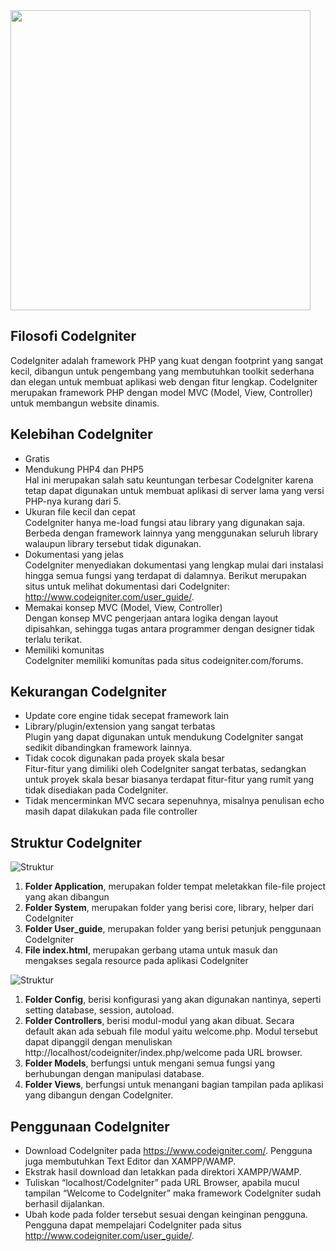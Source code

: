 <img src="https://www.excelisys.com/wp-content/uploads/2014/11/codeigniter-logo.png" width="480" heigth="120">

## Filosofi CodeIgniter
CodeIgniter adalah framework PHP yang kuat dengan footprint yang sangat kecil, dibangun untuk pengembang yang membutuhkan toolkit sederhana dan elegan untuk membuat aplikasi web dengan fitur lengkap. CodeIgniter merupakan framework PHP dengan model MVC (Model, View, Controller) untuk membangun website dinamis.

## Kelebihan CodeIgniter
*	Gratis
*	Mendukung PHP4 dan PHP5
<br> Hal ini merupakan salah satu keuntungan terbesar CodeIgniter karena tetap dapat digunakan untuk membuat aplikasi di server lama yang versi PHP-nya kurang dari 5.
*	Ukuran file kecil dan cepat
<br> CodeIgniter hanya me-load fungsi atau library yang digunakan saja. Berbeda dengan framework lainnya yang menggunakan seluruh library walaupun library tersebut tidak digunakan.
*	Dokumentasi yang jelas
<br> CodeIgniter menyediakan dokumentasi yang lengkap mulai dari instalasi hingga semua fungsi yang terdapat di dalamnya. Berikut merupakan situs untuk melihat dokumentasi dari CodeIgniter: http://www.codeigniter.com/user_guide/.
*	Memakai konsep MVC (Model, View, Controller)
<br> Dengan konsep MVC pengerjaan antara logika dengan layout dipisahkan, sehingga tugas antara programmer dengan designer tidak terlalu terikat.
*	Memiliki komunitas
<br> CodeIgniter memiliki komunitas pada situs codeigniter.com/forums.

## Kekurangan CodeIgniter
*	Update core engine tidak secepat framework lain
*	Library/plugin/extension yang sangat terbatas
<br> Plugin yang dapat digunakan untuk mendukung CodeIgniter sangat sedikit dibandingkan framework lainnya.
*	Tidak cocok digunakan pada proyek skala besar
<br> Fitur-fitur yang dimiliki oleh CodeIgniter sangat terbatas, sedangkan untuk proyek skala besar biasanya terdapat fitur-fitur yang rumit yang tidak disediakan pada CodeIgniter.
*	Tidak mencerminkan MVC secara sepenuhnya, misalnya penulisan echo masih dapat dilakukan pada file controller

## Struktur CodeIgniter
![Struktur](http://4.bp.blogspot.com/-JYy12gWE-d0/VA-k8-0IF5I/AAAAAAAABzE/Fp-0WhN1unw/s1600/strukture.png)

1. **Folder Application**, merupakan folder tempat meletakkan file-file project yang akan dibangun
2. **Folder System**, merupakan folder yang berisi core, library, helper dari CodeIgniter
3. **Folder User_guide**, merupakan folder yang berisi petunjuk penggunaan CodeIgniter
4. **File index.html**, merupakan gerbang utama untuk masuk dan mengakses segala resource pada aplikasi CodeIgniter

![Struktur](http://2.bp.blogspot.com/-Bf-CUskqvbo/VA-qGqgJm_I/AAAAAAAABzU/dav_HAaTY6I/s1600/appflowchart.gif)

1. **Folder Config**, berisi konfigurasi yang akan digunakan nantinya, seperti setting database, session, autoload.
2. **Folder Controllers**, berisi modul-modul yang akan dibuat. Secara default akan ada sebuah file modul yaitu welcome.php. Modul tersebut dapat dipanggil dengan menuliskan http://localhost/codeigniter/index.php/welcome pada URL browser.
3. **Folder Models**, berfungsi untuk mengani semua fungsi yang berhubungan dengan manipulasi database.
4. **Folder Views**, berfungsi untuk menangani bagian tampilan pada aplikasi yang dibangun dengan CodeIgniter.

## Penggunaan CodeIgniter
*	Download CodeIgniter pada https://www.codeigniter.com/. Pengguna juga membutuhkan Text Editor dan XAMPP/WAMP.
*	Ekstrak hasil download dan letakkan pada direktori XAMPP/WAMP.
*	Tuliskan “localhost/CodeIgniter” pada URL Browser, apabila mucul tampilan “Welcome to CodeIgniter” maka framework CodeIgniter sudah berhasil dijalankan.
*	Ubah kode pada folder tersebut sesuai dengan keinginan pengguna. Pengguna dapat mempelajari CodeIgniter pada situs http://www.codeigniter.com/user_guide/.
